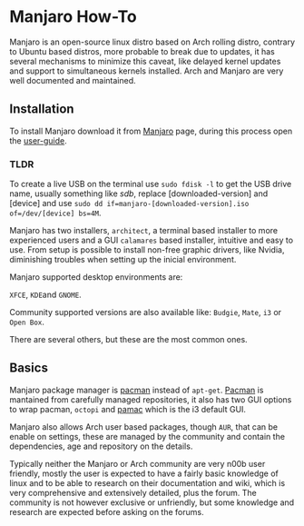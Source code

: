 # Manjaro How-To

Manjaro is an open-source linux distro based on Arch rolling distro, contrary to Ubuntu based distros, more probable to break due to updates, it has several mechanisms to minimize this caveat, like delayed kernel updates and support to simultaneous kernels installed. Arch and Manjaro are very well documented and maintained.

## Installation
To install Manjaro download it from [Manjaro](https://manjaro.org/download/) page, during this process open the [user-guide](http://rwthaachen.dl.osdn.jp/storage/g/m/ma/manjaro/Manjaro-User-Guide.pdf).

### TLDR
To create a live USB on the terminal use `sudo fdisk -l` to get the USB drive name, usually something like *sdb*, replace [downloaded-version] and [device] and use `sudo dd if=manjaro-[downloaded-version].iso of=/dev/[device] bs=4M`.

Manjaro has two installers, `architect`, a terminal based installer to more experienced users and a GUI `calamares` based installer, intuitive and easy to use.
From setup is possible to install non-free graphic drivers, like Nvidia, diminishing troubles when setting up the inicial environment.

Manjaro supported desktop environments are:

`XFCE`, `KDE`and `GNOME`.

Community supported versions are also available like:
`Budgie`, `Mate`, `i3` or `Open Box`.

There are several others, but these are the most common ones.

## Basics
Manjaro package manager is [pacman](PACMAN.md#pacman) instead of `apt-get`. [Pacman](https://wiki.manjaro.org/index.php?title=Pacman_Overview) is mantained from carefully managed repositories, it also has two GUI options to wrap pacman, `octopi` and [pamac](PACMAN.md#pamac) which is the i3 default GUI.

Manjaro also allows Arch user based packages, though `AUR`, that can be enable on settings, these are managed by the community and contain the dependencies, age and repository on the details.

Typically neither the Manjaro or Arch community are very n00b user friendly, mostly the user is expected to have a fairly basic knowledge of linux and to be able to research on their documentation and wiki, which is very comprehensive and extensively detailed, plus the forum.
The community is not however exclusive or unfriendly, but some knowledge and research are expected before asking on the forums.

